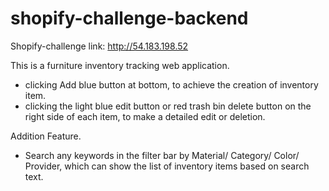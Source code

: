 # shopify-challenge-backend


Shopify-challenge link: http://54.183.198.52

This is a furniture inventory tracking web application.

- clicking Add blue button at bottom, to achieve the creation of inventory item.
- clicking the light blue edit button or red trash bin delete button on the right side of each item, to make a detailed edit or deletion.

Addition Feature.

- Search any keywords in the filter bar by Material/ Category/ Color/ Provider, which can show the list of inventory items based on search text.
